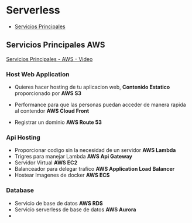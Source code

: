 # Serverless

- [Servicios Principales](#servicios-principales-aws)

## Servicios Principales AWS
[Servicios Principales - AWS - Video](https://www.youtube.com/watch?v=B08iQQhXG1Y)

### Host Web Application
- Quieres hacer hosting de tu aplicacion web, **Contenido Estatico** proporcionado por **AWS S3**

- Performance para que las personas puedan acceder de manera rapida al contendor **AWS Cloud Front**

- Registrar un dominio **AWS Route 53**

### Api Hosting
- Proporcionar codigo sin la necesidad de un servidor **AWS Lambda**
- Trigres para manejar Lambda **AWS Api Gateway**
- Servidor Virtual **AWS EC2**
- Balanceador para delegar trafico **AWS Application Load Balancer**
- Hostear Imagenes de docker **AWS ECS**

### Database
- Servicio de base de datos **AWS RDS**
- Servicio serverless de base de datos **AWS Aurora**
- 